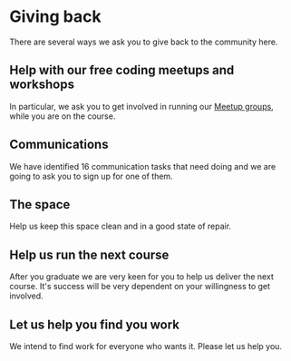 # Giving back

There are several ways we ask you to give back to the community here.

## Help with our free coding meetups and workshops

In particular, we ask you to get involved in running our [Meetup groups](http://www.meetup.com/founderscoders/), while you are on the course.

## Communications

We have identified 16 communication tasks that need doing and we are going to ask you to sign up for one of them.

## The space

Help us keep this space clean and in a good state of repair.

## Help us run the next course  

After you graduate we are very keen for you to help us deliver the next course. It's success will be very dependent on your willingness to get involved.

## Let us help you find you work

We intend to find work for everyone who wants it. Please let us help you.







